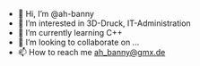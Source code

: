 - 👋 Hi, I’m @ah-banny
- 👀 I’m interested in 3D-Druck, IT-Administration
- 🌱 I’m currently learning C++
- 💞️ I’m looking to collaborate on ...
- 📫 How to reach me ah_banny@gmx.de

<!---
ah-banny/ah-banny is a ✨ special ✨ repository because its `README.md` (this file) appears on your GitHub profile.
You can click the Preview link to take a look at your changes.
--->

